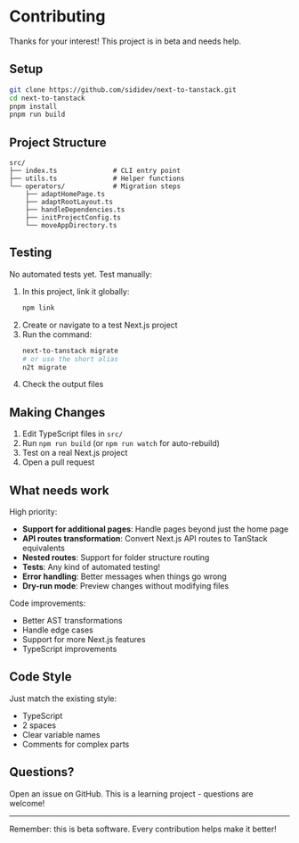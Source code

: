 # Contributing

Thanks for your interest! This project is in beta and needs help.

## Setup

```bash
git clone https://github.com/sididev/next-to-tanstack.git
cd next-to-tanstack
pnpm install
pnpm run build
```

## Project Structure

```
src/
├── index.ts              # CLI entry point
├── utils.ts              # Helper functions
└── operators/            # Migration steps
    ├── adaptHomePage.ts
    ├── adaptRootLayout.ts
    ├── handleDependencies.ts
    ├── initProjectConfig.ts
    └── moveAppDirectory.ts
```

## Testing

No automated tests yet. Test manually:

1. In this project, link it globally:
   ```bash
   npm link
   ```
2. Create or navigate to a test Next.js project
3. Run the command:
   ```bash
   next-to-tanstack migrate
   # or use the short alias
   n2t migrate
   ```
4. Check the output files

## Making Changes

1. Edit TypeScript files in `src/`
2. Run `npm run build` (or `npm run watch` for auto-rebuild)
3. Test on a real Next.js project
4. Open a pull request

## What needs work

High priority:

- **Support for additional pages**: Handle pages beyond just the home page
- **API routes transformation**: Convert Next.js API routes to TanStack equivalents
- **Nested routes**: Support for folder structure routing
- **Tests**: Any kind of automated testing!
- **Error handling**: Better messages when things go wrong
- **Dry-run mode**: Preview changes without modifying files

Code improvements:

- Better AST transformations
- Handle edge cases
- Support for more Next.js features
- TypeScript improvements

## Code Style

Just match the existing style:

- TypeScript
- 2 spaces
- Clear variable names
- Comments for complex parts

## Questions?

Open an issue on GitHub. This is a learning project - questions are welcome!

---

Remember: this is beta software. Every contribution helps make it better!
